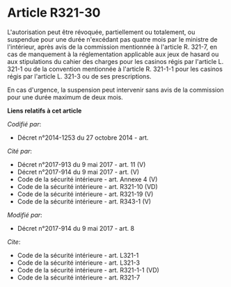 # Article R321-30

L'autorisation peut être révoquée, partiellement ou totalement, ou suspendue pour une durée n'excédant pas quatre mois par le
ministre de l'intérieur, après avis de la commission mentionnée à l'article R. 321-7, en cas de manquement à la
réglementation applicable aux jeux de hasard ou aux stipulations du cahier des charges pour les casinos régis par l'article
L. 321-1 ou de la convention mentionnée à l'article R. 321-1-1 pour les casinos régis par l'article L. 321-3 ou de ses
prescriptions. 

En cas d'urgence, la suspension peut intervenir sans avis de la commission pour une durée maximum de deux mois.

**Liens relatifs à cet article**

_Codifié par_:

  - Décret n°2014-1253 du 27 octobre 2014 - art.

_Cité par_:

  - Décret n°2017-913 du 9 mai 2017 - art. 11 (V)
  - Décret n°2017-914 du 9 mai 2017 - art. (V)
  - Code de la sécurité intérieure - art. Annexe 4 (V)
  - Code de la sécurité intérieure - art. R321-10 (VD)
  - Code de la sécurité intérieure - art. R321-19 (V)
  - Code de la sécurité intérieure - art. R343-1 (V)

_Modifié par_:

  - Décret n°2017-914 du 9 mai 2017 - art. 8

_Cite_:

  - Code de la sécurité intérieure - art. L321-1
  - Code de la sécurité intérieure - art. L321-3
  - Code de la sécurité intérieure - art. R321-1-1 (VD)
  - Code de la sécurité intérieure - art. R321-7
